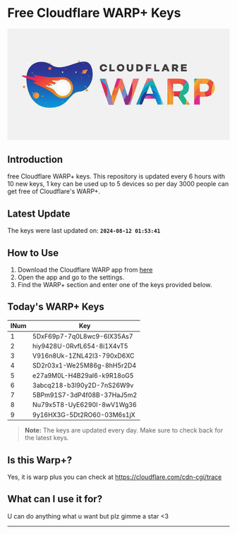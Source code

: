 
# Free Cloudflare WARP+ Keys

![Banner](asset/IMG_20240629_142710_129.jpg)

## Introduction

free Cloudflare WARP+ keys. This repository is updated every 6 hours with 10 new keys, 1 key can be used up to 5 devices so per day 3000 people can get free of Cloudflare's WARP+.

## Latest Update

The keys were last updated on: **`2024-08-12 01:53:41`**

## How to Use

1. Download the Cloudflare WARP app from [here](https://1.1.1.1/)
2. Open the app and go to the settings.
3. Find the WARP+ section and enter one of the keys provided below.

## Today's WARP+ Keys

| INum | Key |
|-------|-----|
| 1     | 5DxF69p7-7q0L8wc9-6IX35As7               |
| 2     | hiy9428U-0RvfL654-8i1X4vT5               |
| 3     | V916n8Uk-1ZNL42l3-790xD6XC               |
| 4     | SD2r03x1-We25M86g-8hH5r2D4               |
| 5     | e27a9M0L-H4B29aI6-k9R18oG5               |
| 6     | 3abcq218-b3l90y2D-7nS26W9v               |
| 7     | 5BPm91S7-3dP4f08B-37HaJ5m2               |
| 8     | Nu79x5T8-UyE6290I-8wV1Wg36               |
| 9     | 9y16HX3G-5Dt2RO60-03M6s1jX               |


> **Note:** The keys are updated every day. Make sure to check back for the latest keys.

## Is this Warp+?

Yes, it is warp plus you can check at https://cloudflare.com/cdn-cgi/trace

## What can I use it for?
U can do anything what u want but plz gimme a star <3

---
